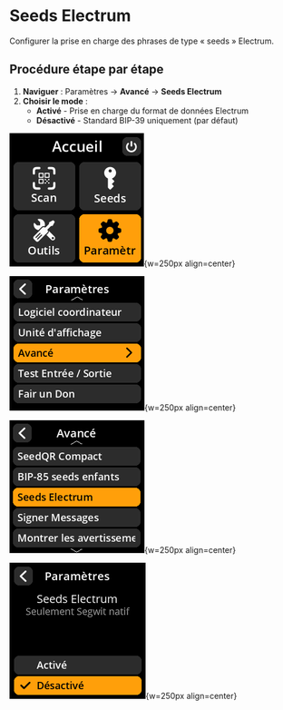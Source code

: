# Seeds Electrum

Configurer la prise en charge des phrases de type « seeds » Electrum.

## Procédure étape par étape

1. **Naviguer** : Paramètres → **Avancé** → **Seeds Electrum**
2. **Choisir le mode** :
   - **Activé** - Prise en charge du format de données Electrum
   - **Désactivé** - Standard BIP-39 uniquement (par défaut)

![Settings selection menu](images/HomeScreenSettingsSelectView_dc_as_fr.png){w=250px align=center}

![Settings selection menu](images/SettingsMainMenuAdvancedSelectView_dc_as_fr.png){w=250px align=center}

![Settings selection menu](images/ElectrumSeedsSelectView_dc_as_fr.png){w=250px align=center}

![Settings selection menu](images/SettingsEntryUpdateSelectionView_electrum_seeds_dc_as_fr.png){w=250px align=center}
